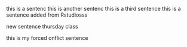  this is a sentenc
this is another sentenc
this is a third sentence
this is a sentence added from Rstudiosss


new sentence thursday class

this is my forced onflict sentence
